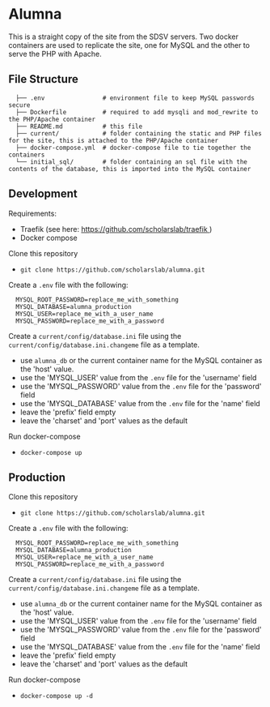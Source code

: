 # Alumna

This is a straight copy of the site from the SDSV servers. Two docker
containers are used to replicate the site, one for MySQL and the other to serve
the PHP with Apache.

## File Structure

```
  ├── .env                # environment file to keep MySQL passwords secure
  ├── Dockerfile          # required to add mysqli and mod_rewrite to the PHP/Apache container
  ├── README.md           # this file
  ├── current/            # folder containing the static and PHP files for the site, this is attached to the PHP/Apache container
  ├── docker-compose.yml  # docker-compose file to tie together the containers
  └── initial_sql/        # folder containing an sql file with the contents of the database, this is imported into the MySQL container
```


## Development

Requirements:
- Traefik (see here: [https://github.com/scholarslab/traefik ](https://github.com/scholarslab/traefik))
- Docker compose

Clone this repository
- `git clone https://github.com/scholarslab/alumna.git`

Create a `.env` file with the following:

```
  MYSQL_ROOT_PASSWORD=replace_me_with_something
  MYSQL_DATABASE=alumna_production
  MYSQL_USER=replace_me_with_a_user_name
  MYSQL_PASSWORD=replace_me_with_a_password

```

Create a `current/config/database.ini` file using the `current/config/database.ini.changeme` file as a template.
- use `alumna_db` or the current container name for the MySQL container as the 'host' value.
- use the 'MYSQL_USER' value from the `.env` file for the 'username' field
- use the 'MYSQL_PASSWORD' value from the `.env` file for the 'password' field
- use the 'MYSQL_DATABASE' value from the `.env` file for the 'name' field
- leave the 'prefix' field empty
- leave the 'charset' and 'port' values as the default

Run docker-compose
- `docker-compose up`


## Production

Clone this repository
- `git clone https://github.com/scholarslab/alumna.git`

Create a `.env` file with the following:

```
  MYSQL_ROOT_PASSWORD=replace_me_with_something
  MYSQL_DATABASE=alumna_production
  MYSQL_USER=replace_me_with_a_user_name
  MYSQL_PASSWORD=replace_me_with_a_password

```

Create a `current/config/database.ini` file using the `current/config/database.ini.changeme` file as a template.
- use `alumna_db` or the current container name for the MySQL container as the 'host' value.
- use the 'MYSQL_USER' value from the `.env` file for the 'username' field
- use the 'MYSQL_PASSWORD' value from the `.env` file for the 'password' field
- use the 'MYSQL_DATABASE' value from the `.env` file for the 'name' field
- leave the 'prefix' field empty
- leave the 'charset' and 'port' values as the default

Run docker-compose
- `docker-compose up -d`
